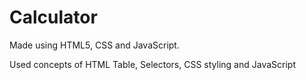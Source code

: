 # Calculator
Made using HTML5, CSS and JavaScript.

Used concepts of HTML Table, Selectors, CSS styling and JavaScript
